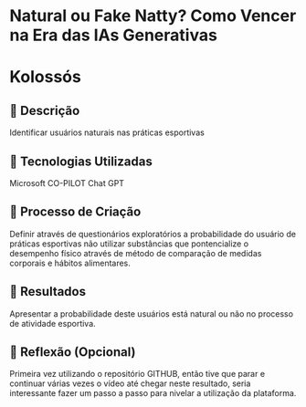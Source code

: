 # Natural ou Fake Natty? Como Vencer na Era das IAs Generativas

# Kolossós

## 📒 Descrição
Identificar usuários naturais nas práticas esportivas

## 🤖 Tecnologias Utilizadas
Microsoft CO-PILOT
Chat GPT

## 🧐 Processo de Criação
Definir através de questionários exploratórios a probabilidade do usuário de práticas esportivas não utilizar substâncias que pontencialize o desempenho físico através de método de comparação de medidas corporais e hábitos alimentares.

## 🚀 Resultados
Apresentar a probabilidade deste usuários está natural ou não no processo de atividade esportiva.

## 💭 Reflexão (Opcional)
Primeira vez utilizando o repositório GITHUB, então tive que parar e continuar várias vezes o vídeo até chegar neste resultado, seria interessante fazer um passo a passo para nivelar a utilização da plataforma.

